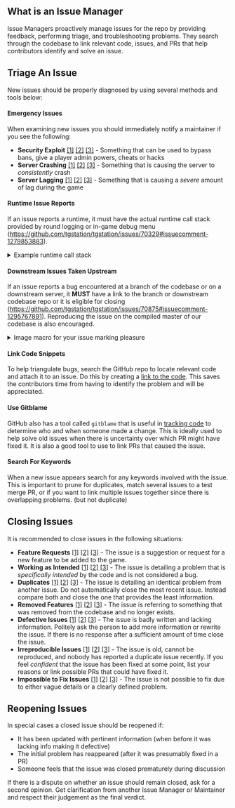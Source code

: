 ## What is an Issue Manager

Issue Managers proactively manage issues for the repo by providing feedback, performing triage, and troubleshooting problems.  They search through the codebase to link relevant code, issues, and PRs that help contributors identify and solve an issue.

## Triage An Issue

New issues should be properly diagnosed by using several methods and tools below:

#### Emergency Issues

When examining new issues you should immediately notify a maintainer if you see the following:

- **Security Exploit** [[1]](https://github.com/tgstation/tgstation/issues/51654) [[2]](https://github.com/tgstation/tgstation/issues/38407) [[3]](https://github.com/tgstation/tgstation/issues/9900) - Something that can be used to bypass bans, give a player admin powers, cheats or hacks
- **Server Crashing** [[1]](https://github.com/tgstation/tgstation/issues/29342) [[2]](https://github.com/tgstation/tgstation/issues/25890) [[3]](https://github.com/tgstation/tgstation/issues/17475) - Something that is causing the server to _consistently_ crash
- **Server Lagging** [[1]](https://github.com/tgstation/tgstation/issues/60193) [[2]](https://github.com/tgstation/tgstation/issues/51927) [[3]](https://github.com/tgstation/tgstation/issues/32762) - Something that is causing a _severe_ amount of lag during the game

#### Runtime Issue Reports
If an issue reports a runtime, it must have the actual runtime call stack provided by round logging or in-game debug menu (https://github.com/tgstation/tgstation/issues/70329#issuecomment-1279853883).
<details>
  <summary>Example runtime call stack</summary>

  ```
  [2022-10-15 16:12:38.902] runtime error: Cannot execute null.add().
 - proc name: visibility (/datum/cameranet/proc/visibility)
 -   source file: cameranet.dm,88
 -   usr: AI (/mob/living/silicon/ai)
 -   src: Camera Net (/datum/cameranet)
 -   usr.loc: the floor (150,25,4) (/turf/open/floor/circuit)
 -   call stack:
 - Camera Net (/datum/cameranet): visibility(/list (/list), null, /list (/list), 1)
 - AI (/mob/living/silicon/ai): camera visibility(Inactive AI Eye (/mob/camera/ai_eye))
 - Inactive AI Eye (/mob/camera/ai_eye): setLoc(the floor (150,25,4) (/turf/open/floor/circuit), 0)
 - AI (/mob/living/silicon/ai): create eye()
 - AI (/mob/living/silicon/ai): Initialize(0, null, TagGamerGame2 (/mob/dead/new_player))
 - Atoms (/datum/controller/subsystem/atoms): InitAtom(AI (/mob/living/silicon/ai), 0, /list (/list))
 - AI (/mob/living/silicon/ai): New(0, null, TagGamerGame2 (/mob/dead/new_player))
 - AI (/mob/living/silicon/ai): New(the floor (150,25,4) (/turf/open/floor/circuit), null, TagGamerGame2 (/mob/dead/new_player))
 - /datum/job/ai (/datum/job/ai): get spawn mob(TagGamerGame2 (/client), AI (/obj/effect/landmark/start/ai))
 - TagGamerGame2 (/mob/dead/new_player): create character(AI (/obj/effect/landmark/start/ai))
 - Ticker (/datum/controller/subsystem/ticker): create characters()
 - Ticker (/datum/controller/subsystem/ticker): setup()
 - Ticker (/datum/controller/subsystem/ticker): fire(0)
 - Ticker (/datum/controller/subsystem/ticker): ignite(0)
  ```

</details>

#### Downstream Issues Taken Upstream
If an issue reports a bug encountered at a branch of the codebase or on a downstream server, it __MUST__ have a link to the branch or downstream codebase repo or it is eligible for closing (https://github.com/tgstation/tgstation/issues/70875#issuecomment-1295767891). Reproducing the issue on the compiled master of our codebase is also encouraged.

<details>
  <summary>Image macro for your issue marking pleasure</summary>

![image](https://user-images.githubusercontent.com/39163353/198381160-f0aa7fc4-4f2d-486f-8b33-44a1965e2ad1.svg)

`![image](https://user-images.githubusercontent.com/39163353/198381160-f0aa7fc4-4f2d-486f-8b33-44a1965e2ad1.svg)`
</details>

#### Link Code Snippets

To help triangulate bugs, search the GitHub repo to locate relevant code and attach it to an issue.  Do this by creating a [link to the code](https://docs.github.com/en/github/writing-on-github/working-with-advanced-formatting/creating-a-permanent-link-to-a-code-snippet).  This saves the contributors time from having to identify the problem and will be appreciated.

#### Use Gitblame

GitHub also has a tool called `gitblame` that is useful in [tracking code](https://docs.github.com/en/repositories/working-with-files/using-files/viewing-a-file#viewing-the-line-by-line-revision-history-for-a-file) to determine who and when someone made a change.  This is ideally used to help solve old issues when there is uncertainty over which PR might have fixed it.  It is also a good tool to use to link PRs that caused the issue.

#### Search For Keywords

When a new issue appears search for any keywords involved with the issue.  This is important to prune for duplicates, match several issues to a test merge PR, or if you want to link multiple issues together since there is overlapping problems. (but not duplicate)

## Closing Issues

It is recommended to close issues in the following situations:

- **Feature Requests** [[1]](https://github.com/tgstation/tgstation/issues/55919) [[2]](https://github.com/tgstation/tgstation/issues/53342) [[3]](https://github.com/tgstation/tgstation/issues/45412) - The issue is a suggestion or request for a new feature to be added to the game.
- **Working as Intended** [[1]](https://github.com/tgstation/tgstation/issues/62619) [[2]](https://github.com/tgstation/tgstation/issues/61511) [[3]](https://github.com/tgstation/tgstation/issues/60942) - The issue is detailing a problem that is _specifically intended_ by the code and is not considered a bug.
- **Duplicates** [[1]](https://github.com/tgstation/tgstation/issues/62709) [[2]](https://github.com/tgstation/tgstation/issues/62364) [[3]](https://github.com/tgstation/tgstation/issues/61823) - The issue is detailing an identical problem from another issue. Do not automatically close the most recent issue.  Instead compare both and close the one that provides the least information.
- **Removed Features** [[1]](https://github.com/tgstation/tgstation/issues/48255) [[2]](https://github.com/tgstation/tgstation/issues/47194) [[3]](https://github.com/tgstation/tgstation/issues/45653) - The issue is referring to something that was removed from the codebase and no longer exists.
- **Defective Issues** [[1]](https://github.com/tgstation/tgstation/issues/57366) [[2]](https://github.com/tgstation/tgstation/issues/48778) [[3]](https://github.com/tgstation/tgstation/issues/51520) - The issue is badly written and lacking information.  Politely ask the person to add more information or rewrite the issue.  If there is no response after a sufficient amount of time close the issue.
- **Irreproducible Issues** [[1]](https://github.com/tgstation/tgstation/issues/51493) [[2]](https://github.com/tgstation/tgstation/issues/22796) [[3]](https://github.com/tgstation/tgstation/issues/25610) - The issue is old, cannot be reproduced, and nobody has reported a duplicate issue recently.  If you feel _confident_ that the issue has been fixed at some point, list your reasons or link possible PRs that could have fixed it.
- **Impossible to Fix Issues** [[1]](https://github.com/tgstation/tgstation/issues/524) [[2]](https://github.com/tgstation/tgstation/issues/2679) [[3]](https://github.com/tgstation/tgstation/issues/9637) - The issue is not possible to fix due to either vague details or a clearly defined problem.

## Reopening Issues

In special cases a closed issue should be reopened if:

- It has been updated with pertinent information (when before it was lacking info making it defective)
- The initial problem has reappeared (after it was presumably fixed in a PR)
- Someone feels that the issue was closed prematurely during discussion

If there is a dispute on whether an issue should remain closed, ask for a second opinion.  Get clarification from another Issue Manager or Maintainer and respect their judgement as the final verdict.
